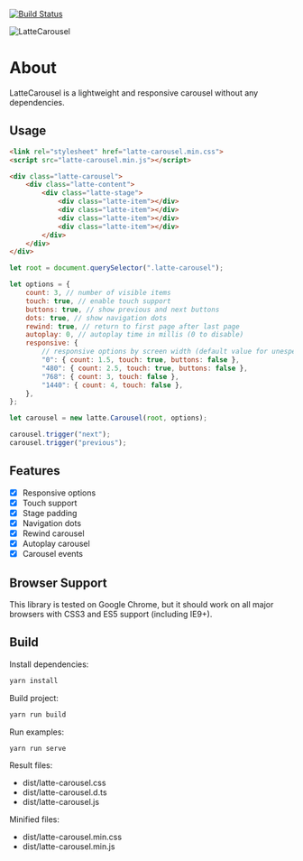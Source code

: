 [![Build Status](https://travis-ci.com/latte-carousel/latte-carousel.svg?branch=master)](https://travis-ci.com/latte-carousel/latte-carousel)

![LatteCarousel](https://latte-carousel.github.io/img/colored_small.png "LatteCarousel")

# About

LatteCarousel is a lightweight and responsive carousel without any dependencies.

## Usage

```html
<link rel="stylesheet" href="latte-carousel.min.css">
<script src="latte-carousel.min.js"></script>

<div class="latte-carousel">
    <div class="latte-content">
        <div class="latte-stage">
            <div class="latte-item"></div>
            <div class="latte-item"></div>
            <div class="latte-item"></div>
            <div class="latte-item"></div>
        </div>
    </div>
</div>
```

```js
let root = document.querySelector(".latte-carousel");

let options = {
    count: 3, // number of visible items
    touch: true, // enable touch support
    buttons: true, // show previous and next buttons
    dots: true, // show navigation dots
    rewind: true, // return to first page after last page
    autoplay: 0, // autoplay time in millis (0 to disable)
    responsive: {
        // responsive options by screen width (default value for unespecified fields)
        "0": { count: 1.5, touch: true, buttons: false },
        "480": { count: 2.5, touch: true, buttons: false },
        "768": { count: 3, touch: false },
        "1440": { count: 4, touch: false },
    },
};

let carousel = new latte.Carousel(root, options);

carousel.trigger("next");
carousel.trigger("previous");
```

## Features

-   [x] Responsive options
-   [x] Touch support
-   [x] Stage padding
-   [x] Navigation dots
-   [x] Rewind carousel
-   [x] Autoplay carousel
-   [x] Carousel events

## Browser Support

This library is tested on Google Chrome, but it should work on all major browsers with CSS3 and ES5 support (including IE9+).

## Build

Install dependencies:

```sh
yarn install
```

Build project:

```sh
yarn run build
```

Run examples:

```sh
yarn run serve
```

Result files:

-   dist/latte-carousel.css
-   dist/latte-carousel.d.ts
-   dist/latte-carousel.js

Minified files:

-   dist/latte-carousel.min.css
-   dist/latte-carousel.min.js
